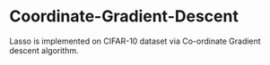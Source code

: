 # Coordinate-Gradient-Descent
Lasso is implemented on CIFAR-10 dataset via Co-ordinate Gradient descent algorithm.
